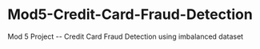 # Mod5-Credit-Card-Fraud-Detection
Mod 5 Project -- Credit Card Fraud Detection using imbalanced dataset
